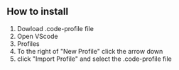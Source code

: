 ## How to install
1. Dowload .code-profile file
2. Open VScode
3. Profiles
4. To the right of "New Profile" click the arrow down
5. click "Import Profile" and select the .code-profile file
